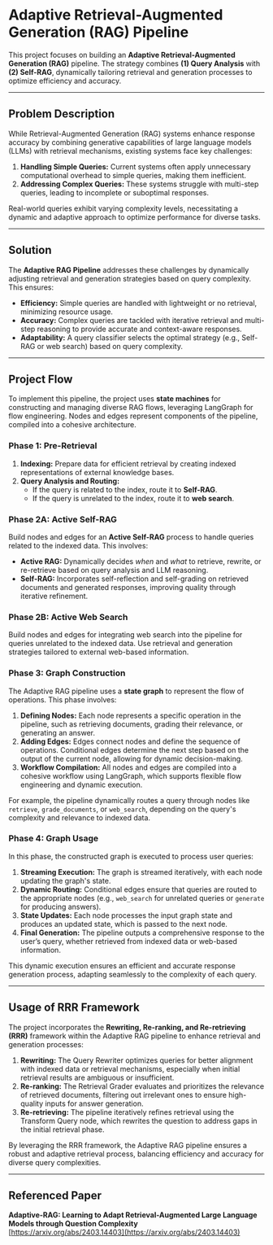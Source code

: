 # Adaptive Retrieval-Augmented Generation (RAG) Pipeline

This project focuses on building an **Adaptive Retrieval-Augmented Generation (RAG)** pipeline. The strategy combines **(1) Query Analysis** with **(2) Self-RAG**, dynamically tailoring retrieval and generation processes to optimize efficiency and accuracy.

---

## Problem Description

While Retrieval-Augmented Generation (RAG) systems enhance response accuracy by combining generative capabilities of large language models (LLMs) with retrieval mechanisms, existing systems face key challenges:

1. **Handling Simple Queries:** Current systems often apply unnecessary computational overhead to simple queries, making them inefficient.
2. **Addressing Complex Queries:** These systems struggle with multi-step queries, leading to incomplete or suboptimal responses.

Real-world queries exhibit varying complexity levels, necessitating a dynamic and adaptive approach to optimize performance for diverse tasks.

---

## Solution

The **Adaptive RAG Pipeline** addresses these challenges by dynamically adjusting retrieval and generation strategies based on query complexity. This ensures:

- **Efficiency:** Simple queries are handled with lightweight or no retrieval, minimizing resource usage.
- **Accuracy:** Complex queries are tackled with iterative retrieval and multi-step reasoning to provide accurate and context-aware responses.
- **Adaptability:** A query classifier selects the optimal strategy (e.g., Self-RAG or web search) based on query complexity.

---

## Project Flow

To implement this pipeline, the project uses **state machines** for constructing and managing diverse RAG flows, leveraging LangGraph for flow engineering. Nodes and edges represent components of the pipeline, compiled into a cohesive architecture.

### **Phase 1: Pre-Retrieval**

1. **Indexing:** Prepare data for efficient retrieval by creating indexed representations of external knowledge bases.
2. **Query Analysis and Routing:**
   - If the query is related to the index, route it to **Self-RAG**.
   - If the query is unrelated to the index, route it to **web search**.

### **Phase 2A: Active Self-RAG**

Build nodes and edges for an **Active Self-RAG** process to handle queries related to the indexed data. This involves:

- **Active RAG:** Dynamically decides *when* and *what* to retrieve, rewrite, or re-retrieve based on query analysis and LLM reasoning.
- **Self-RAG:** Incorporates self-reflection and self-grading on retrieved documents and generated responses, improving quality through iterative refinement.

### **Phase 2B: Active Web Search**

Build nodes and edges for integrating web search into the pipeline for queries unrelated to the indexed data. Use retrieval and generation strategies tailored to external web-based information.

### **Phase 3: Graph Construction**

The Adaptive RAG pipeline uses a **state graph** to represent the flow of operations. This phase involves:

1. **Defining Nodes:** Each node represents a specific operation in the pipeline, such as retrieving documents, grading their relevance, or generating an answer.
2. **Adding Edges:** Edges connect nodes and define the sequence of operations. Conditional edges determine the next step based on the output of the current node, allowing for dynamic decision-making.
3. **Workflow Compilation:** All nodes and edges are compiled into a cohesive workflow using LangGraph, which supports flexible flow engineering and dynamic execution.

For example, the pipeline dynamically routes a query through nodes like `retrieve`, `grade_documents`, or `web_search`, depending on the query's complexity and relevance to indexed data.

### **Phase 4: Graph Usage**

In this phase, the constructed graph is executed to process user queries:

1. **Streaming Execution:** The graph is streamed iteratively, with each node updating the graph's state.
2. **Dynamic Routing:** Conditional edges ensure that queries are routed to the appropriate nodes (e.g., `web_search` for unrelated queries or `generate` for producing answers).
3. **State Updates:** Each node processes the input graph state and produces an updated state, which is passed to the next node.
4. **Final Generation:** The pipeline outputs a comprehensive response to the user’s query, whether retrieved from indexed data or web-based information.

This dynamic execution ensures an efficient and accurate response generation process, adapting seamlessly to the complexity of each query.

---

## Usage of RRR Framework

The project incorporates the **Rewriting, Re-ranking, and Re-retrieving (RRR)** framework within the Adaptive RAG pipeline to enhance retrieval and generation processes:

1. **Rewriting:** The Query Rewriter optimizes queries for better alignment with indexed data or retrieval mechanisms, especially when initial retrieval results are ambiguous or insufficient.
2. **Re-ranking:** The Retrieval Grader evaluates and prioritizes the relevance of retrieved documents, filtering out irrelevant ones to ensure high-quality inputs for answer generation.
3. **Re-retrieving:** The pipeline iteratively refines retrieval using the Transform Query node, which rewrites the question to address gaps in the initial retrieval phase.

By leveraging the RRR framework, the Adaptive RAG pipeline ensures a robust and adaptive retrieval process, balancing efficiency and accuracy for diverse query complexities.

---

## Referenced Paper

**Adaptive-RAG: Learning to Adapt Retrieval-Augmented Large Language Models through Question Complexity**  
[https://arxiv.org/abs/2403.14403](https://arxiv.org/abs/2403.14403)
